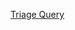 [Triage Query](https://github.com/jaredpar/VsVim/issues?q=is%3Aissue+is%3Aopen+-label%3Abug+-label%3Afeature-request+-label%3A%22need+more+data%22+-label%3A%22vim+plugin%22)